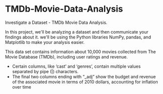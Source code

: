 # TMDb-Movie-Data-Analysis
Investigate a Dataset - TMDb Movie Data Analysis.

In this project, we'll be analyzing a dataset and then communicate your findings about it. we'll be using the Python libraries NumPy, pandas, and Matplotlib to make your analysis easier.

This data set contains information about 10,000 movies collected from The Movie Database (TMDb), including user ratings and revenue. 
+ Certain columns, like ‘cast’ and ‘genres’, contain multiple values separated by pipe (|) characters.
+ The final two columns ending with “_adj” show the budget and revenue of the associated movie in terms of 2010 dollars, accounting for inflation over time
